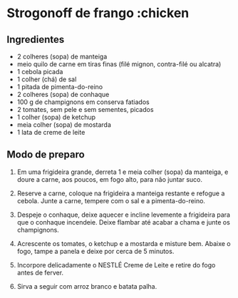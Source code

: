 # Strogonoff de frango :chicken
## Ingredientes
 - 2 colheres (sopa) de manteiga
 - meio quilo de carne em tiras finas (filé mignon, contra-filé ou alcatra)
 - 1 cebola picada
 - 1 colher (chá) de sal
 - 1 pitada de pimenta-do-reino
 - 2 colheres (sopa) de conhaque
 - 100 g de champignons em conserva fatiados
 - 2 tomates, sem pele e sem sementes, picados
 - 1 colher (sopa) de ketchup
 - meia colher (sopa) de mostarda
 - 1 lata de creme de leite

## Modo de preparo
1. Em uma frigideira grande, derreta 1 e meia colher (sopa) da manteiga, e doure a carne, aos poucos, em fogo alto, para não juntar suco.

2. Reserve a carne, coloque na frigideira a manteiga restante e refogue a cebola. Junte a carne, tempere com o sal e a pimenta-do-reino.

3. Despeje o conhaque, deixe aquecer e incline levemente a frigideira para que o conhaque incendeie. Deixe flambar até acabar a chama e junte os champignons.

4. Acrescente os tomates, o ketchup e a mostarda e misture bem. Abaixe o fogo, tampe a panela e deixe por cerca de 5 minutos.

5. Incorpore delicadamente o NESTLÉ Creme de Leite e retire do fogo antes de ferver.

6. Sirva a seguir com arroz branco e batata palha.